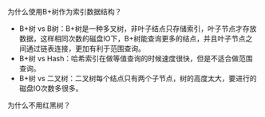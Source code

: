 为什么使用B+树作为索引数据结构？

- B+树 vs B树：B+树是一种多叉树，非叶子结点只存储索引，叶子节点才存放数据，这样相同次数的磁盘IO下，B+树能查询更多的结点，并且叶子节点之间通过链表连接，更加有利于范围查询。
- B+树 vs Hash：哈希索引在做等值查询的时候速度很快，但是不适合做范围查询。
- B+树 vs 二叉树：二叉树每个结点只有两个子节点，树的高度太大，要进行的磁盘IO次数多很多。


为什么不用红黑树？